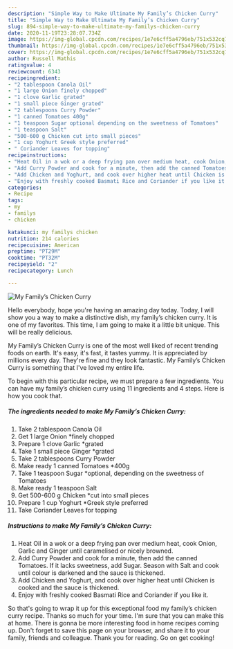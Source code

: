 ```yaml
---
description: "Simple Way to Make Ultimate My Family’s Chicken Curry"
title: "Simple Way to Make Ultimate My Family’s Chicken Curry"
slug: 894-simple-way-to-make-ultimate-my-familys-chicken-curry
date: 2020-11-19T23:28:07.734Z
image: https://img-global.cpcdn.com/recipes/1e7e6cff5a4796eb/751x532cq70/my-familys-chicken-curry-recipe-main-photo.jpg
thumbnail: https://img-global.cpcdn.com/recipes/1e7e6cff5a4796eb/751x532cq70/my-familys-chicken-curry-recipe-main-photo.jpg
cover: https://img-global.cpcdn.com/recipes/1e7e6cff5a4796eb/751x532cq70/my-familys-chicken-curry-recipe-main-photo.jpg
author: Russell Mathis
ratingvalue: 4
reviewcount: 6343
recipeingredient:
- "2 tablespoon Canola Oil"
- "1 large Onion finely chopped"
- "1 clove Garlic grated"
- "1 small piece Ginger grated"
- "2 tablespoons Curry Powder"
- "1 canned Tomatoes 400g"
- "1 teaspoon Sugar optional depending on the sweetness of Tomatoes"
- "1 teaspoon Salt"
- "500-600 g Chicken cut into small pieces"
- "1 cup Yoghurt Greek style preferred"
- " Coriander Leaves for topping"
recipeinstructions:
- "Heat Oil in a wok or a deep frying pan over medium heat, cook Onion, Garlic and Ginger until caramelised or nicely browned."
- "Add Curry Powder and cook for a minute, then add the canned Tomatoes. If it lacks sweetness, add Sugar. Season with Salt and cook until colour is darkened and the sauce is thickened."
- "Add Chicken and Yoghurt, and cook over higher heat until Chicken is cooked and the sauce is thickened."
- "Enjoy with freshly cooked Basmati Rice and Coriander if you like it."
categories:
- Recipe
tags:
- my
- familys
- chicken

katakunci: my familys chicken 
nutrition: 214 calories
recipecuisine: American
preptime: "PT29M"
cooktime: "PT32M"
recipeyield: "2"
recipecategory: Lunch

---
```



![My Family’s Chicken Curry](https://img-global.cpcdn.com/recipes/1e7e6cff5a4796eb/751x532cq70/my-familys-chicken-curry-recipe-main-photo.jpg)

Hello everybody, hope you're having an amazing day today. Today, I will show you a way to make a distinctive dish, my family’s chicken curry. It is one of my favorites. This time, I am going to make it a little bit unique. This will be really delicious.



My Family’s Chicken Curry is one of the most well liked of recent trending foods on earth. It's easy, it's fast, it tastes yummy. It is appreciated by millions every day. They're fine and they look fantastic. My Family’s Chicken Curry is something that I've loved my entire life.


To begin with this particular recipe, we must prepare a few ingredients. You can have my family’s chicken curry using 11 ingredients and 4 steps. Here is how you cook that.

<!--inarticleads1-->

##### The ingredients needed to make My Family’s Chicken Curry:

1. Take 2 tablespoon Canola Oil
1. Get 1 large Onion *finely chopped
1. Prepare 1 clove Garlic *grated
1. Take 1 small piece Ginger *grated
1. Take 2 tablespoons Curry Powder
1. Make ready 1 canned Tomatoes *400g
1. Take 1 teaspoon Sugar *optional, depending on the sweetness of Tomatoes
1. Make ready 1 teaspoon Salt
1. Get 500-600 g Chicken *cut into small pieces
1. Prepare 1 cup Yoghurt *Greek style preferred
1. Take  Coriander Leaves for topping




<!--inarticleads2-->

##### Instructions to make My Family’s Chicken Curry:

1. Heat Oil in a wok or a deep frying pan over medium heat, cook Onion, Garlic and Ginger until caramelised or nicely browned.
1. Add Curry Powder and cook for a minute, then add the canned Tomatoes. If it lacks sweetness, add Sugar. Season with Salt and cook until colour is darkened and the sauce is thickened.
1. Add Chicken and Yoghurt, and cook over higher heat until Chicken is cooked and the sauce is thickened.
1. Enjoy with freshly cooked Basmati Rice and Coriander if you like it.




So that's going to wrap it up for this exceptional food my family’s chicken curry recipe. Thanks so much for your time. I'm sure that you can make this at home. There is gonna be more interesting food in home recipes coming up. Don't forget to save this page on your browser, and share it to your family, friends and colleague. Thank you for reading. Go on get cooking!
